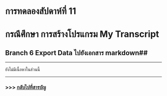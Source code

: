 # การทดลองสัปดาห์ที่ 11 #

# กรณึศึกษา การสร้างโปรแกรม My Transcript #

## Branch 6 Export Data ไปยังเอกสาร markdown##

---

ยังไม่มีเนื้อหาในส่วนนี้


---
### >>> [กลับไปที่สารบัญ](./Week_11_CaseStudy_MyTranscript_Inrto.md) ###





